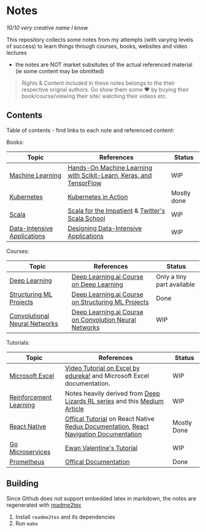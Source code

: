 # Notes
*10/10 very creative name I know*

This repository collects some notes from my attempts (with varying levels of success) 
to learn things through courses, books, websites and video lectures
- the notes are NOT market subsitutes of the actual referenced material 
  (ie some content may be obmitted)

> Rights & Content included in these notes  belongs to the their respective orignal  authors. 
> Go show them some :heart: by buying their book/course/viewing their site/
> watching their videos etc.

## Contents
Table of contents - find links to each note and referenced content:

Books:

| Topic | References | Status |
| --- | --- | --- |
| [Machine Learning](build/books/hands_on_ml/hands_on_ml.md) | [Hands-On Machine Learning with Scikit-Learn, Keras, and TensorFlow](https://www.oreilly.com/library/view/hands-on-machine-learning/9781492032632/) | WIP |
| [Kubernetes](build/books/k8s_in_action/k8s.md) | [Kubernetes in Action](https://www.manning.com/books/kubernetes-in-action)  | Mostly done |
| [Scala](build/books/scala_impatient/scala.md) | [Scala for the Impatient](https://horstmann.com/scala/) &amp; [Twitter's Scala School]( https://twitter.github.io/scala_school/ ) | WIP |
| [Data-Intensive Applications](build/books/data_intense_apps/data_apps.md) | [Designing Data-Intensive Applications](https://www.oreilly.com/library/view/designing-data-intensive-applications/9781491903063/) | WIP |

Courses:

| Topic | References | Status |
| --- | --- | --- |
| [Deep Learning](build/courses/deep_learning_ai/deep_learning.md) | [Deep Learning.ai Course on Deep Learning](https://www.coursera.org/learn/neural-networks-deep-learning) | Only a tiny part available |
| [Structuring ML Projects](build/courses/deep_learning_ai/structuring_ml_projects.md) | [Deep Learning.ai Course on Structuring ML Projects](https://www.coursera.org/learn/machine-learning-projects) | Done |
| [Convolutional Neural Networks](build/courses/deep_learning_ai/convolution_neural_nets.md) | [Deep Learning.ai Course on Convolution Neural Networks](https://www.coursera.org/learn/convolutional-neural-networks) | WIP |

Tutorials:

| Topic | References | Status |
| --- | --- | --- |
| [Microsoft Excel](build/tutorial/excel.md) | [Video Tutorial on Excel by edureka!](https://www.youtube.com/watch?v=RdTozKPY_OQ) and Microsoft Excel documentation. | WIP | 
| [Reinforcement Learning](build/tutorial/reinforcement_learning.md) | Notes heavily derived from [Deep Lizards RL series](https://deeplizard.com/learn/playlist/PLZbbT5o_s2xoWNVdDudn51XM8lOuZ_Njv) and this [Medium Article](https://towardsdatascience.com/introduction-to-reinforcement-learning-markov-decision-process-44c533ebf8d) | WIP | 
| [React Native](build/tutorial/react_native.md) | [Offical Tutorial](http://reactnative.dev/docs/tutorial) on React Native [Redux Documentation](https://redux.js.org/), [React Navigation Documentation](https://reactnavigation.org/) | Mostly Done |
| [Go Microservices](build/tutorial/go_microservices.md) | [Ewan Valentine's Tutorial](https://ewanvalentine.io/microservices-in-golang-part-1/) | WIP |
| [Prometheus](build/tutorial/prometheus.md) | [Offical Documentation](https://prometheus.io.) | Done |


## Building
Since Github does not support embedded latex in markdown, the notes are
regenerated with [readme2tex](https://github.com/leegao/readme2tex)
1. Install `readme2tex` and its dependencies
2. Run `make`
